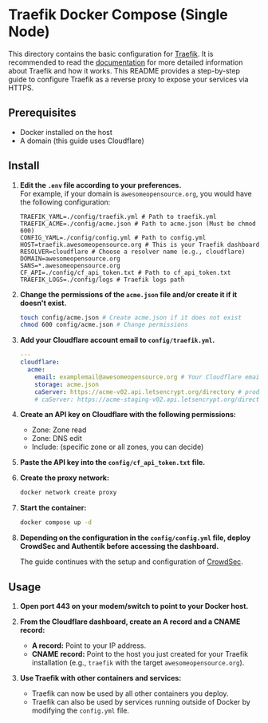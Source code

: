 # Traefik Docker Compose (Single Node)

This directory contains the basic configuration for [Traefik](https://traefik.io/). It is recommended to read the [documentation](https://doc.traefik.io/traefik/) for more detailed information about Traefik and how it works. This README provides a step-by-step guide to configure Traefik as a reverse proxy to expose your services via HTTPS.

## Prerequisites

- Docker installed on the host
- A domain (this guide uses Cloudflare)

## Install

1. **Edit the `.env` file according to your preferences.**  
   For example, if your domain is `awesomeopensource.org`, you would have the following configuration:

   ```plaintext
   TRAEFIK_YAML=./config/traefik.yml # Path to traefik.yml
   TRAEFIK_ACME=./config/acme.json # Path to acme.json (Must be chmod 600)
   CONFIG_YAML=./config/config.yml # Path to config.yml
   HOST=traefik.awesomeopensource.org # This is your Traefik dashboard
   RESOLVER=cloudflare # Choose a resolver name (e.g., cloudflare)
   DOMAIN=awesomeopensource.org
   SANS=*.awesomeopensource.org
   CF_API=./config/cf_api_token.txt # Path to cf_api_token.txt
   TRAEFIK_LOGS=./config/logs # Traefik logs path
   ```

2. **Change the permissions of the `acme.json` file and/or create it if it doesn't exist.**

   ```bash
   touch config/acme.json # Create acme.json if it does not exist
   chmod 600 config/acme.json # Change permissions
   ```

3. **Add your Cloudflare account email to `config/traefik.yml`.**

   ```yaml
   ---
   cloudflare:
     acme:
       email: examplemail@awesomeopensource.org # Your Cloudflare email
       storage: acme.json
       caServer: https://acme-v02.api.letsencrypt.org/directory # prod (default)
       # caServer: https://acme-staging-v02.api.letsencrypt.org/directory # staging
   ```

4. **Create an API key on Cloudflare with the following permissions:**

   - Zone: Zone read
   - Zone: DNS edit
   - Include: (specific zone or all zones, you can decide)

5. **Paste the API key into the `config/cf_api_token.txt` file.**

6. **Create the proxy network:**

   ```bash
   docker network create proxy
   ```

7. **Start the container:**

   ```bash
   docker compose up -d
   ```

8. **Depending on the configuration in the `config/config.yml` file, deploy CrowdSec and Authentik before accessing the dashboard.**

   The guide continues with the setup and configuration of [CrowdSec](../crowdsec/README.md).

## Usage

1. **Open port 443 on your modem/switch to point to your Docker host.**

2. **From the Cloudflare dashboard, create an A record and a CNAME record:**

   - **A record:** Point to your IP address.
   - **CNAME record:** Point to the host you just created for your Traefik installation (e.g., `traefik` with the target `awesomeopensource.org`).

3. **Use Traefik with other containers and services:**
   - Traefik can now be used by all other containers you deploy.
   - Traefik can also be used by services running outside of Docker by modifying the `config.yml` file.
